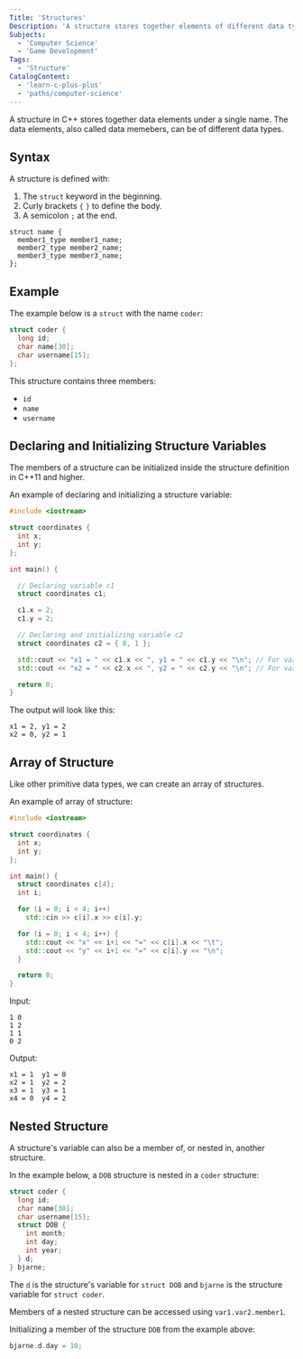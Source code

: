 ```yaml
---
Title: 'Structures'
Description: 'A structure stores together elements of different data types, including arrays.'
Subjects:
  - 'Computer Science'
  - 'Game Development'
Tags:
  - 'Structure'
CatalogContent:
  - 'learn-c-plus-plus'
  - 'paths/computer-science'
---
```


A structure in C++ stores together data elements under a single name. The data elements, also called data memebers, can be of different data types.

## Syntax

A structure is defined with:

1. The `struct` keyword in the beginning.
2. Curly brackets `{` `}` to define the body.
3. A semicolon `;` at the end.

```pseudo
struct name {
  member1_type member1_name;
  member2_type member2_name;
  member3_type member3_name;
};
```

## Example

The example below is a `struct` with the name `coder`:

```cpp
struct coder {
  long id;
  char name[30];
  char username[15];
};
```

This structure contains three members:

- `id`
- `name`
- `username`

## Declaring and Initializing Structure Variables

The members of a structure can be initialized inside the structure definition in C++11 and higher.

An example of declaring and initializing a structure variable:

```cpp
#include <iostream>

struct coordinates {
  int x;
  int y;
};

int main() {

  // Declaring variable c1
  struct coordinates c1;

  c1.x = 2;
  c1.y = 2;

  // Declaring and initializing variable c2
  struct coordinates c2 = { 0, 1 };

  std::cout << "x1 = " << c1.x << ", y1 = " << c1.y << "\n"; // For variable c1
  std::cout << "x2 = " << c2.x << ", y2 = " << c2.y << "\n"; // For variable c2

  return 0;
}
```

The output will look like this:

```shell
x1 = 2, y1 = 2
x2 = 0, y2 = 1
```

## Array of Structure

Like other primitive data types, we can create an array of structures.

An example of array of structure:

```cpp
#include <iostream>

struct coordinates {
  int x;
  int y;
};

int main() {
  struct coordinates c[4];
  int i;

  for (i = 0; i < 4; i++)
    std::cin >> c[i].x >> c[i].y;

  for (i = 0; i < 4; i++) {
    std::cout << "x" << i+1 << "=" << c[i].x << "\t";
    std::cout << "y" << i+1 << "=" << c[i].y << "\n";
  }

  return 0;
}
```

Input:

```shell
1 0
1 2
1 1
0 2
```

Output:

```shell
x1 = 1  y1 = 0
x2 = 1  y2 = 2
x3 = 1  y3 = 1
x4 = 0  y4 = 2
```

## Nested Structure

A structure's variable can also be a member of, or nested in, another structure.

In the example below, a `DOB` structure is nested in a `coder` structure:

```cpp
struct coder {
  long id;
  char name[30];
  char username[15];
  struct DOB {
    int month;
    int day;
    int year;
  } d;
} bjarne;
```

The `d` is the structure's variable for `struct DOB` and `bjarne` is the structure variable for `struct coder`.

Members of a nested structure can be accessed using `var1.var2.member1`.

Initializing a member of the structure `DOB` from the example above:

```cpp
bjarne.d.day = 10;
```
